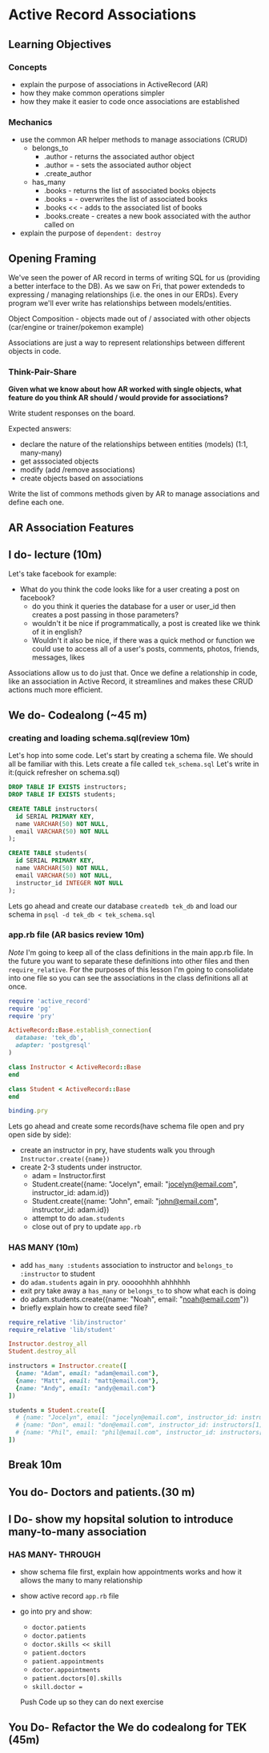 # Active Record Associations

## Learning Objectives
### Concepts
- explain the purpose of associations in ActiveRecord (AR)
- how they make common operations simpler
- how they make it easier to code once associations are established

### Mechanics
- use the common AR helper methods to manage associations (CRUD)
  - belongs_to
    - .author     - returns the associated author object
    - .author =   - sets the associated author object
    - .create_author  
  - has_many
    - .books      - returns the list of associated books objects
    - .books =    - overwrites the list of associated books
    - .books <<   - adds to the associated list of books
    - .books.create  - creates a new book associated with the author called on
- explain the purpose of `dependent: destroy`

## Opening Framing

We've seen the power of AR record in terms of writing SQL for us (providing a
better  interface to the DB). As we saw on Fri, that power extendeds to  
expressing / managing relationships (i.e. the ones in our ERDs). Every program
we'll ever write has relationships between models/entities.

Object Composition - objects made out of / associated with other objects
(car/engine or trainer/pokemon example)

Associations are just a way to represent relationships between different objects
in code.

### Think-Pair-Share

**Given what we know about how AR worked with single objects, what feature do
you think AR should / would provide for associations?**

Write student responses on the board.

Expected answers:
- declare the nature of the relationships between entities (models) (1:1, many-many)
- get asssociated objects
- modify (add /remove associations)
- create objects based on associations

Write the list of commons methods given by AR to manage associations and define
each one.

## AR Association Features

## I do- lecture (10m)

Let's take facebook for example:
- What do you think the code looks like for a user creating a post on facebook?
  - do you think it queries the database for a user or user_id then creates a post passing in those parameters?
  - wouldn't it be nice if programmatically, a post is created like we think of it in english?
  - Wouldn't it also be nice, if there was a quick method or function we could use to access all of a user's posts, comments, photos, friends, messages, likes

Associations allow us to do just that. Once we define a relationship in code, like an association in Active Record, it streamlines and makes these CRUD actions much more efficient.

## We do- Codealong (~45 m)
### creating and loading schema.sql(review 10m)
Let's hop into some code. Let's start by creating a schema file. We should all be familiar with this. Lets create a file called `tek_schema.sql` Let's write in it:(quick refresher on schema.sql)

```sql
DROP TABLE IF EXISTS instructors;
DROP TABLE IF EXISTS students;

CREATE TABLE instructors(
  id SERIAL PRIMARY KEY,
  name VARCHAR(50) NOT NULL,
  email VARCHAR(50) NOT NULL
);

CREATE TABLE students(
  id SERIAL PRIMARY KEY,
  name VARCHAR(50) NOT NULL,
  email VARCHAR(50) NOT NULL,
  instructor_id INTEGER NOT NULL
);
```

Lets go ahead and create our database `createdb tek_db` and load our schema in `psql -d tek_db < tek_schema.sql`

### app.rb file (AR basics review 10m)
*Note* I'm going to keep all of the class definitions in the main app.rb file. In the future you want to separate these definitions into other files and then `require_relative`. For the purposes of this lesson I'm going to consolidate into one file so you can see the associations in the class definitions all at once.

```ruby
require 'active_record'
require 'pg'
require 'pry'

ActiveRecord::Base.establish_connection(
  database: 'tek_db',
  adapter: 'postgresql'
)

class Instructor < ActiveRecord::Base
end

class Student < ActiveRecord::Base
end

binding.pry
```

Lets go ahead and create some records(have schema file open and pry open side by side):
- create an instructor in pry, have students walk you through `Instructor.create({name})`
- create 2-3 students under instructor.
  - adam = Instructor.first
  - Student.create({name: "Jocelyn", email: "jocelyn@email.com", instructor_id: adam.id})
  - Student.create({name: "John", email: "john@email.com", instructor_id: adam.id})
  - attempt to do `adam.students`
  - close out of pry to update `app.rb`
### HAS MANY (10m)
- add `has_many :students` association to instructor and `belongs_to :instructor` to student
- do `adam.students` again in pry. ooooohhhh ahhhhhh
- exit pry take away a `has_many` or `belongs_to` to show what each is doing
- do adam.students.create({name: "Noah", email: "noah@email.com"})
- briefly explain how to create seed file?

```ruby
require_relative 'lib/instructor'
require_relative 'lib/student'

Instructor.destroy_all
Student.destroy_all

instructors = Instructor.create([
  {name: "Adam", email: "adam@email.com"},
  {name: "Matt", email: "matt@email.com"},
  {name: "Andy", email: "andy@email.com"}
])

students = Student.create([
  # {name: "Jocelyn", email: "jocelyn@email.com", instructor_id: instructors[0].id},
  # {name: "Don", email: "don@email.com", instructor_id: instructors[1].id},
  # {name: "Phil", email: "phil@email.com", instructor_id: instructors[2].id}
])

```



## Break 10m

## You do- Doctors and patients.(30 m)

## I Do- show my hopsital solution to introduce many-to-many association

### HAS MANY- THROUGH

- show schema file first, explain how appointments works and how it allows the many to many relationship
- show active record `app.rb` file
- go into pry and show:
  - `doctor.patients`
  - `doctor.patients`
  - `doctor.skills << skill`
  - `patient.doctors`
  - `patient.appointments`
  - `doctor.appointments`
  - `patient.doctors[0].skills`
  - `skill.doctor =`

  Push Code up so they can do next exercise

## You Do- Refactor the We do codealong for TEK (45m)
